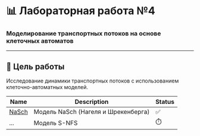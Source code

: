 # 📊 Лабораторная работа №4  
### **Моделирование транспортных потоков на основе клеточных автоматов**  

---

## 🎯 Цель работы  
Исследование динамики транспортных потоков с использованием клеточно-автоматных моделей.  


| Name | Description | Status |
| ------------- | ------------- | ------------- |
| [NaSch](flow_traffic_model.ipynb) | Модель NaSch (Нагеля и Шрекенберга) | ✅ |
| ... | Модель S-NFS | ⏱️ |
